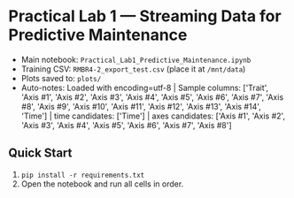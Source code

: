 # Practical Lab 1 — Streaming Data for Predictive Maintenance

- Main notebook: `Practical_Lab1_Predictive_Maintenance.ipynb`
- Training CSV: `RMBR4-2_export_test.csv` (place it at `/mnt/data`)
- Plots saved to: `plots/`
- Auto-notes: Loaded with encoding=utf-8 | Sample columns: ['Trait', 'Axis #1', 'Axis #2', 'Axis #3', 'Axis #4', 'Axis #5', 'Axis #6', 'Axis #7', 'Axis #8', 'Axis #9', 'Axis #10', 'Axis #11', 'Axis #12', 'Axis #13', 'Axis #14', 'Time'] | time candidates: ['Time'] | axes candidates: ['Axis #1', 'Axis #2', 'Axis #3', 'Axis #4', 'Axis #5', 'Axis #6', 'Axis #7', 'Axis #8']

## Quick Start
1. `pip install -r requirements.txt`
2. Open the notebook and run all cells in order.